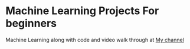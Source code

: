 # Machine Learning Projects For beginners

Machine Learning along with code and video walk through at [My channel](www.youtube.com/c/CodeWithPrince)
